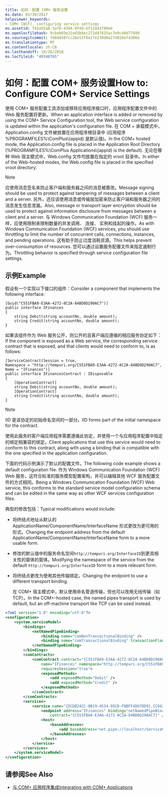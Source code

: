 ```yaml
---
title: 如何：配置 COM+ 服务设置
ms.date: 03/30/2017
helpviewer_keywords:
- COM+ [WCF], configuring service settings
ms.assetid: f42a55a8-3af8-4394-9fdd-bf12a93780eb
ms.openlocfilehash: 9cbeb03e21ed3b8ec272d47815ac7e9c48d77499
ms.sourcegitcommit: fd8d4587cc26e53f0e27e230d6e27d828ef4306b
ms.translationtype: MT
ms.contentlocale: zh-CN
ms.lasthandoff: 10/16/2018
ms.locfileid: "49348765"
---
```

# <a name="how-to-configure-com-service-settings"></a><span data-ttu-id="937ec-102">如何：配置 COM+ 服务设置</span><span class="sxs-lookup"><span data-stu-id="937ec-102">How to: Configure COM+ Service Settings</span></span>
<span data-ttu-id="937ec-103">使用 COM+ 服务配置工具添加或移除应用程序接口时，应用程序配置文件中的 Web 服务配置将更新。</span><span class="sxs-lookup"><span data-stu-id="937ec-103">When an application interface is added or removed by using the COM+ Service Configuration tool, the Web service configuration is updated within the application's configuration file.</span></span> <span data-ttu-id="937ec-104">在 COM + 承载模式中，Application.config 文件被放置在应用程序根目录中 (应用程序 %PROGRAMFILES%\ComPlus\\{appid} 是默认值)。</span><span class="sxs-lookup"><span data-stu-id="937ec-104">In the COM+ hosted mode, the Application.config file is placed in the Application Root Directory (%PROGRAMFILES%\ComPlus Applications\\{appid} is the default).</span></span> <span data-ttu-id="937ec-105">无论在哪种 Web 宿主模式中，Web.config 文件均放置在指定的 vroot 目录中。</span><span class="sxs-lookup"><span data-stu-id="937ec-105">In either of the Web-hosted modes, the Web.config file is placed in the specified vroot directory.</span></span>  
  
> [!NOTE]
>  <span data-ttu-id="937ec-106">应使用消息签名来防止客户端和服务器之间的消息被篡改。</span><span class="sxs-lookup"><span data-stu-id="937ec-106">Message signing should be used to protect against tampering of messages between a client and a server.</span></span> <span data-ttu-id="937ec-107">另外，还应该使用消息或传输层加密来防止客户端和服务器之间的消息发生信息泄漏。</span><span class="sxs-lookup"><span data-stu-id="937ec-107">Also, message or transport layer encryption should be used to protect against information disclosure from messages between a client and a server.</span></span> <span data-ttu-id="937ec-108">与 Windows Communication Foundation (WCF) 服务一样，应使用限制来限制数量的并发调用、 连接、 实例和挂起的操作。</span><span class="sxs-lookup"><span data-stu-id="937ec-108">As with Windows Communication Foundation (WCF) services, you should use throttling to limit the number of concurrent calls, connections, instances, and pending operations.</span></span> <span data-ttu-id="937ec-109">这有助于防止过度消耗资源。</span><span class="sxs-lookup"><span data-stu-id="937ec-109">This helps prevent over-consumption of resources.</span></span> <span data-ttu-id="937ec-110">您可以通过设置服务配置文件来指定遏制行为。</span><span class="sxs-lookup"><span data-stu-id="937ec-110">Throttling behavior is specified through service configuration file settings.</span></span>  
  
## <a name="example"></a><span data-ttu-id="937ec-111">示例</span><span class="sxs-lookup"><span data-stu-id="937ec-111">Example</span></span>  
 <span data-ttu-id="937ec-112">假设有一个实现以下接口的组件：</span><span class="sxs-lookup"><span data-stu-id="937ec-112">Consider a component that implements the following interface:</span></span>  
  
```  
[Guid("C551FBA9-E3AA-4272-8C2A-84BD8D290AC7")]  
public interface IFinances  
{  
    string Debit(string accountNo, double amount);  
    string Credit(string accountNo, double amount);  
}  
```  
  
 <span data-ttu-id="937ec-113">如果该组件作为 Web 服务公开，则公开的且客户端应遵循的相应服务协定如下：</span><span class="sxs-lookup"><span data-stu-id="937ec-113">If the component is exposed as a Web service, the corresponding service contract that is exposed, and that clients would need to conform to, is as follows:</span></span>  
  
```  
[ServiceContract(Session = true,  
Namespace = "http://tempuri.org/C551FBA9-E3AA-4272-8C2A-84BD8D290AC7",  
Name = "IFinances")]  
public interface IFinancesContract : IDisposable  
{  
    [OperationContract]  
    string Debit(string accountNo, double amount);  
    [OperationContract]  
    string Credit(string accountNo, double amount);  
}  
```  
  
> [!NOTE]
>  <span data-ttu-id="937ec-114">IID 是该协定的初始命名空间的一部分。</span><span class="sxs-lookup"><span data-stu-id="937ec-114">IID forms part of the initial namespace for the contract.</span></span>  
  
 <span data-ttu-id="937ec-115">使用此服务的客户端应用程序需要遵循此协定，并使用一个与应用程序配置中指定的绑定相兼容的绑定。</span><span class="sxs-lookup"><span data-stu-id="937ec-115">Client applications that use this service would need to conform to this contract, along with using a binding that is compatible with the one specified in the application configuration.</span></span>  
  
 <span data-ttu-id="937ec-116">下面的代码示例演示了默认的配置文件。</span><span class="sxs-lookup"><span data-stu-id="937ec-116">The following code example shows a default configuration file.</span></span> <span data-ttu-id="937ec-117">作为 Windows Communication Foundation (WCF) Web 服务，这符合标准的服务模型配置架构，并可以编辑其他 WCF 服务配置文件的方式相同。</span><span class="sxs-lookup"><span data-stu-id="937ec-117">Being a Windows Communication Foundation (WCF) Web service, this conforms to the standard service model configuration schema and can be edited in the same way as other WCF services configuration files.</span></span>  
  
 <span data-ttu-id="937ec-118">典型的修改包括：</span><span class="sxs-lookup"><span data-stu-id="937ec-118">Typical modifications would include:</span></span>  
  
- <span data-ttu-id="937ec-119">将终结点地址从默认的 ApplicationName/ComponentName/InterfaceName 形式更改为更可用的形式。</span><span class="sxs-lookup"><span data-stu-id="937ec-119">Changing the endpoint address from the default ApplicationName/ComponentName/InterfaceName form to a more usable form.</span></span>  
  
- <span data-ttu-id="937ec-120">修改的默认值中的服务命名空间`http://tempuri.org/InterfaceID`到更具相关性的窗体的窗体。</span><span class="sxs-lookup"><span data-stu-id="937ec-120">Modifying the namespace of the service from the default `http://tempuri.org/InterfaceID` form to a more relevant form.</span></span>  
  
- <span data-ttu-id="937ec-121">将终结点更改为使用其他传输绑定。</span><span class="sxs-lookup"><span data-stu-id="937ec-121">Changing the endpoint to use a different transport binding.</span></span>  
  
     <span data-ttu-id="937ec-122">在 COM+ 宿主模式中，默认使用命名管道传输，但也可以改用无线传输（如 TCP）。</span><span class="sxs-lookup"><span data-stu-id="937ec-122">In the COM+-hosted case, the named pipes transport is used by default, but an off-machine transport like TCP can be used instead.</span></span>  
  
```xml  
<?xml version="1.0" encoding="utf-8"?>  
<configuration>  
    <system.serviceModel>  
        <bindings>  
            <netNamedPipeBinding>  
                <binding name="comNonTransactionalBinding" />  
                <binding name="comTransactionalBinding" transactionFlow="true" />  
            </netNamedPipeBinding>  
        </bindings>  
        <comContracts>  
            <comContract contract="{C551FBA9-E3AA-4272-8C2A-84BD8D290AC7}"  
                name="IFinances" namespace="http://tempuri.org/C551FBA9-E3AA-4272-8C2A-84BD8D290AC7"  
                requiresSession="true">  
                <exposedMethods>  
                    <add exposedMethod="Debit" />  
                    <add exposedMethod="Credit" />  
                </exposedMethods>  
            </comContract>  
        </comContracts>  
        <services>  
            <service name="{DCDB24CC-0B19-4534-95CD-FBBFF4D67DD9},{C942B840-AD54-4A44-B5F7-928130980AB9}">  
                <endpoint address="IFinances" binding="netNamedPipeBinding" bindingConfiguration="comNonTransactionalBinding"  
                    contract="{C551FBA9-E3AA-4272-8C2A-84BD8D290AC7}" />  
                <host>  
                    <baseAddresses>  
                        <add baseAddress="net.pipe://localhost/ServiceModelDocSampleApp/ServiceModelDocSample.esFinance" />  
                    </baseAddresses>  
                </host>  
            </service>  
        </services>  
    </system.serviceModel>  
</configuration>  
```  
  
## <a name="see-also"></a><span data-ttu-id="937ec-123">请参阅</span><span class="sxs-lookup"><span data-stu-id="937ec-123">See Also</span></span>  
* [<span data-ttu-id="937ec-124">与 COM+ 应用程序集成</span><span class="sxs-lookup"><span data-stu-id="937ec-124">Integrating with COM+ Applications</span></span>](../../../../docs/framework/wcf/feature-details/integrating-with-com-plus-applications.md)
